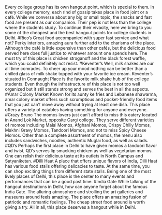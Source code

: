 Every college group has its own hangout point, which is special to them. In every college memory, each rind of gossip takes place in food joint or a café. While we converse about any big or small topic, the snacks and fast food are present as our companion. Their pep is not less than the college where the students study. To continue their vivacity, here we bring to you some of the cheapest and the best hangout points for college students in Delhi. 
#Rico’s 
Great food accompanied with super fast service and what not? Perky interiors, amazing aura further add to the charisma of the place. Although the café is little expensive than other cafés, but the delicious food served here does full justice to whatever amount one spends here. The must try of this place is chicken stroganoff and the black forest waffle, which you could definitely not resist.
#Keventer’s 
Well, milk shakes are our all time comrades. To cheer up your mood nothing can be better than a chilled glass of milk shake topped with your favorite ice cream. Keventer’s situated in Connaught Place is the favorite milk shake hub of the college students. Even though the infrastructure of this place is not too well organized but it still stands strong and serves the best in all the aspects. 
#Amar Colony Market
Known for its aunty ke fries and Lebanese shawarma, amar colony market offers such scrumptious and pocket-friendly food items that you just can’t move away without trying at least one dish. This place offers a variety of eatables having something for anyone and everyone.
#Crazy Bruno
The momos lovers just can’t afford to miss this eatery located in Anand Lok Market, opposite Gargi college. They serve different varieties of momos including Malai Momos, Afghani Momos, Crispy Chilly Momos, Makhni Gravy Momos, Tandoori Momos, and not to miss Spicy Cheese Momos. Other than a complete assortment of momos, the menu also includes sandwiches, noodles, authentic Muglai food, as well as salads.
#QD’s
Perhaps the first place in Delhi to have given momos a tandoori flavor and twist, QD’s serves lip smacking chicken as well as vegetarian momos. One can relish their delicious taste at its outlets in North Campus and Satyaniketan. 
#Dilli Haat
A place that offers unique flavors of India, Dilli Haat has various food stalls offering delicacies to taste. At the same time, you can shop exciting things from different state stalls. Being one of the most lively places of Delhi, this place is the center to many events and performances that can be a good past time.
#India Gate
While talking of the hangout destinations in Delhi, how can anyone forget about the famous India Gate. The alluring atmosphere and strolling the art galleries and museums around feels amazing. The place offers an amazing fusion of patriotic and romantic feelings. The cheap street food around is worth giving a try. All in all, this place deserves a hangout while in Delhi. 
